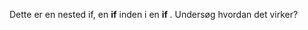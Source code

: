 <p>Dette er en nested if, en <strong>if</strong> inden i en <strong>if </strong>.
Undersøg hvordan det virker?</p>